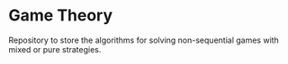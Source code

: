 # Game Theory

Repository to store the algorithms for solving non-sequential games with mixed or pure strategies.
